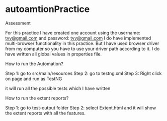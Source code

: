 # autoamtionPractice
Assessment 


For this practice I have created one account using the username: tvv@gmail.com and password: tvv@gmail.com
I do have implemented multi-browser functionality in this practice. But I have used browser driver from my computer so you have to use your driver path according to it.
I do have written all global values in properties file.


How to run the Automation?

Step 1: go to src/main/resources
Step 2: go to testng.xml
Step 3: Right click on page and run as TestNG

it will run all the possible tests which I have written

How to run the extent reports?

Step 1: go to test-output folder
Step 2: select Extent.html and it will show the extent reports with all the features.
